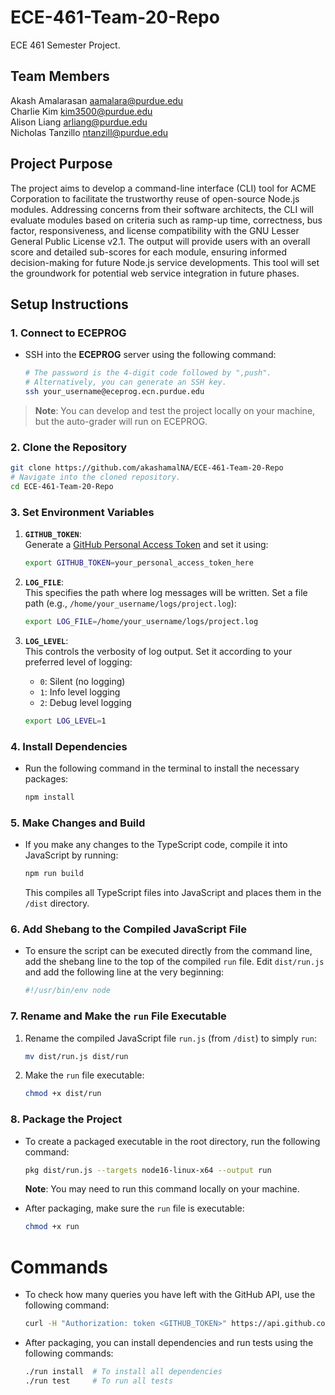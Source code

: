 # ECE-461-Team-20-Repo
ECE 461 Semester Project.

## Team Members
Akash Amalarasan aamalara@purdue.edu <br>
Charlie Kim kim3500@purdue.edu <br>
Alison Liang arliang@purdue.edu <br>
Nicholas Tanzillo ntanzill@purdue.edu

## Project Purpose
The project aims to develop a command-line interface (CLI) tool for ACME Corporation to facilitate the trustworthy reuse of open-source Node.js modules. Addressing concerns from their software architects, the CLI will evaluate modules based on criteria such as ramp-up time, correctness, bus factor, responsiveness, and license compatibility with the GNU Lesser General Public License v2.1. The output will provide users with an overall score and detailed sub-scores for each module, ensuring informed decision-making for future Node.js service developments. This tool will set the groundwork for potential web service integration in future phases.

## Setup Instructions
### **1. Connect to ECEPROG**

- SSH into the **ECEPROG** server using the following command:
   ```bash
   # The password is the 4-digit code followed by ",push".
   # Alternatively, you can generate an SSH key.
   ssh your_username@eceprog.ecn.purdue.edu
   ```

> **Note**: You can develop and test the project locally on your machine, but the auto-grader will run on ECEPROG.

### **2. Clone the Repository**
   ```bash
   git clone https://github.com/akashamalNA/ECE-461-Team-20-Repo
   # Navigate into the cloned repository.
   cd ECE-461-Team-20-Repo
   ```

### **3. Set Environment Variables**
1. **`GITHUB_TOKEN`**:  
   Generate a [GitHub Personal Access Token](https://github.com/settings/tokens) and set it using:
   ```bash
   export GITHUB_TOKEN=your_personal_access_token_here
   ```
   
2. **`LOG_FILE`**:  
   This specifies the path where log messages will be written. Set a file path (e.g., `/home/your_username/logs/project.log`):
   ```bash
   export LOG_FILE=/home/your_username/logs/project.log
   ```

3. **`LOG_LEVEL`**:  
   This controls the verbosity of log output. Set it according to your preferred level of logging:
   - `0`: Silent (no logging)
   - `1`: Info level logging
   - `2`: Debug level logging
   ```bash
   export LOG_LEVEL=1
   ```

### **4. Install Dependencies**

- Run the following command in the terminal to install the necessary packages:
   ```bash
   npm install
   ```

### **5. Make Changes and Build**

- If you make any changes to the TypeScript code, compile it into JavaScript by running:
   ```bash
   npm run build
   ```
   This compiles all TypeScript files into JavaScript and places them in the `/dist` directory.

### **6. Add Shebang to the Compiled JavaScript File**

- To ensure the script can be executed directly from the command line, add the shebang line to the top of the compiled `run` file. Edit `dist/run.js` and add the following line at the very beginning:
   ```bash
   #!/usr/bin/env node
   ```

### **7. Rename and Make the `run` File Executable**

1. Rename the compiled JavaScript file `run.js` (from `/dist`) to simply `run`:
   ```bash
   mv dist/run.js dist/run
   ```

2. Make the `run` file executable:
   ```bash
   chmod +x dist/run
   ```

### **8. Package the Project**

- To create a packaged executable in the root directory, run the following command:
   ```bash
   pkg dist/run.js --targets node16-linux-x64 --output run
   ```
   **Note**: You may need to run this command locally on your machine.

- After packaging, make sure the `run` file is executable:
   ```bash
   chmod +x run
   ```

# **Commands**

- To check how many queries you have left with the GitHub API, use the following command:
   ```bash
   curl -H "Authorization: token <GITHUB_TOKEN>" https://api.github.com/rate_limit
   ```

- After packaging, you can install dependencies and run tests using the following commands:
   ```bash
   ./run install  # To install all dependencies
   ./run test     # To run all tests
   ```
